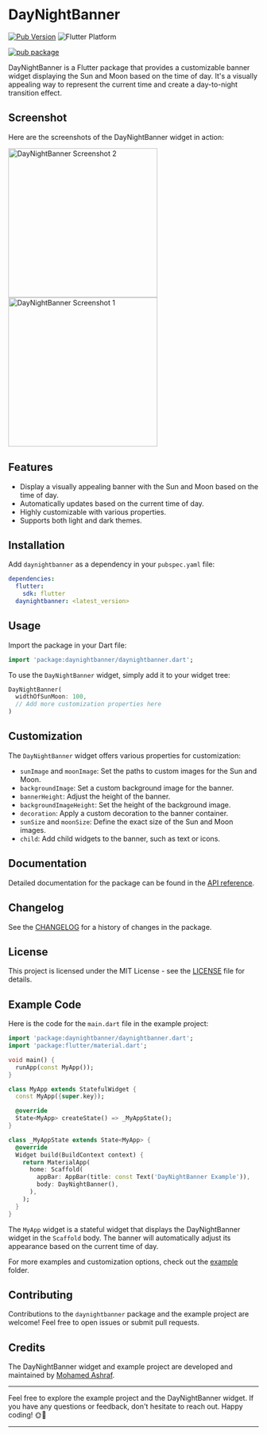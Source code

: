 # DayNightBanner

[![Pub Version](https://img.shields.io/pub/v/gradient_icon.svg)](https://pub.dev/packages/gradient_icon)
![Flutter Platform](https://img.shields.io/badge/platform-flutter-yellow)

[![pub package](https://img.shields.io/pub/v/daynightbanner.svg)](https://pub.dev/packages/daynightbanner)

DayNightBanner is a Flutter package that provides a customizable banner widget displaying the Sun and Moon based on the time of day. It's a visually appealing way to represent the current time and create a day-to-night transition effect.

## Screenshot

Here are the screenshots of the DayNightBanner widget in action:

<img src="https://github.com/MohamedAshraf701/daynightbanner/assets/92545354/71bdbb66-91ee-4589-9a4d-7eeb0c880bba" width="300" alt="DayNightBanner Screenshot 2">
<img src="https://github.com/MohamedAshraf701/daynightbanner/assets/92545354/56b8e1ca-d97c-44ff-87ce-9f5723afc6b6" width="300" alt="DayNightBanner Screenshot 1">

## Features

- Display a visually appealing banner with the Sun and Moon based on the time of day.
- Automatically updates based on the current time of day.
- Highly customizable with various properties.
- Supports both light and dark themes.

## Installation

Add `daynightbanner` as a dependency in your `pubspec.yaml` file:

```yaml
dependencies:
  flutter:
    sdk: flutter
  daynightbanner: <latest_version>
```

## Usage

Import the package in your Dart file:

```dart
import 'package:daynightbanner/daynightbanner.dart';
```

To use the `DayNightBanner` widget, simply add it to your widget tree:

```dart
DayNightBanner(
  widthOfSunMoon: 100,
  // Add more customization properties here
)
```

## Customization

The `DayNightBanner` widget offers various properties for customization:

- `sunImage` and `moonImage`: Set the paths to custom images for the Sun and Moon.
- `backgroundImage`: Set a custom background image for the banner.
- `bannerHeight`: Adjust the height of the banner.
- `backgroundImageHeight`: Set the height of the background image.
- `decoration`: Apply a custom decoration to the banner container.
- `sunSize` and `moonSize`: Define the exact size of the Sun and Moon images.
- `child`: Add child widgets to the banner, such as text or icons.

## Documentation

Detailed documentation for the package can be found in the [API reference](https://pub.dev/documentation/daynightbanner/latest/daynightbanner/daynightbanner-library.html).

## Changelog

See the [CHANGELOG](https://github.com/MohamedAshraf701/daynightbanner/blob/main/CHANGELOG.md) for a history of changes in the package.

## License

This project is licensed under the MIT License - see the [LICENSE](https://zaid.digital) file for details.

## Example Code

Here is the code for the `main.dart` file in the example project:

```dart
import 'package:daynightbanner/daynightbanner.dart';
import 'package:flutter/material.dart';

void main() {
  runApp(const MyApp());
}

class MyApp extends StatefulWidget {
  const MyApp({super.key});

  @override
  State<MyApp> createState() => _MyAppState();
}

class _MyAppState extends State<MyApp> {
  @override
  Widget build(BuildContext context) {
    return MaterialApp(
      home: Scaffold(
        appBar: AppBar(title: const Text('DayNightBanner Example')),
        body: DayNightBanner(),
      ),
    );
  }
}
```

The `MyApp` widget is a stateful widget that displays the DayNightBanner widget in the `Scaffold` body. The banner will automatically adjust its appearance based on the current time of day.

For more examples and customization options, check out the [example](https://github.com/MohamedAshraf701/daynightbanner/tree/main/example) folder.

## Contributing

Contributions to the `daynightbanner` package and the example project are welcome! Feel free to open issues or submit pull requests.

## Credits

The DayNightBanner widget and example project are developed and maintained by [Mohamed Ashraf](https://github.com/MohamedAshraf701).

---

Feel free to explore the example project and the DayNightBanner widget. If you have any questions or feedback, don't hesitate to reach out. Happy coding! 🌞🌙

---

